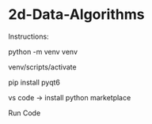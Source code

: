 ﻿# 2d-Data-Algorithms

Instructions:

python -m venv venv

venv/scripts/activate

pip install pyqt6

vs code -> install python marketplace

Run Code
